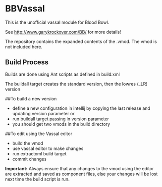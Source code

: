 # BBVassal
This is the unofficial vassal module for Blood Bowl.

See http://www.garykrockover.com/BB/ for more details!

The repository contains the expanded contents of the .vmod. The vmod is not included here.

## Build Process
Builds are done using Ant scripts as defined in build.xml

The buildall target creates the standard version, then the lowres (_LR) version


##To build a new version
- define a new configuration in intellij by copying the last release and updating version parameter
or
- run buildall target passing in version parameter
- you should get two vmods in the build directory


##To edit using the Vassal editor
- build the vmod
- use vassal editor to make changes
- run extractxml build target
- commit changes

**Important:** Always ensure that any changes to the vmod using the editor are extracted and saved as component files, else your changes will be lost next time the build script is run.
